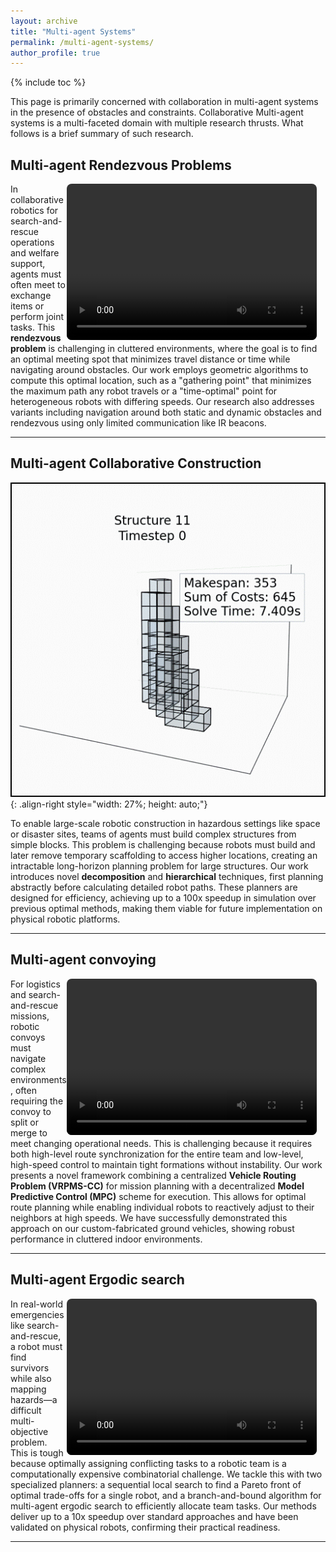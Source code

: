 ```yaml
---
layout: archive
title: "Multi-agent Systems"
permalink: /multi-agent-systems/
author_profile: true
---
```

{% include toc %}

This page is primarily concerned with collaboration in multi-agent systems in the presence of obstacles and constraints. Collaborative Multi-agent systems is a multi-faceted domain with multiple research thrusts. What follows is a brief summary of such research. 

## Multi-agent Rendezvous Problems

<!-- ![A descriptive alt text for your research image](/media/1_Rendezvous/rob_3_obst_2_poly_static.mp4){: .align-right} -->

<video width="400" height="250" controls style="float: right; margin-right: 1em; border-radius: 8px;" src="/media/1_Rendezvous/rob_3_obst_2_poly_static.mp4">
  Your browser does not support the video tag.
</video>

In collaborative robotics for search-and-rescue operations and welfare support, agents must often meet to exchange items or perform joint tasks. This **rendezvous problem** is challenging in cluttered environments, where the goal is to find an optimal meeting spot that minimizes travel distance or time while navigating around obstacles. Our work employs geometric algorithms to compute this optimal location, such as a "gathering point" that minimizes the maximum path any robot travels or a "time-optimal" point for heterogeneous robots with differing speeds. Our research also addresses variants including navigation around both static and dynamic obstacles and rendezvous using only limited communication like IR beacons.

<!-- **Relevant Publications**

1. **[Multiagent Gathering With Collision Avoidance and a Minimax Distance Criterion—Efficient Algorithms and Hardware Realization](https://ieeexplore.ieee.org/document/8333810)** (*IEEE Transactions on Industrial Informatics*, 2019)  
**B. Vundurthy** and K. Sridharan  [Preprint](https://bvundurthy.github.io/media/6_papers/2_Minimax_TII_2018.pdf)
1. **[Rendezvous of Heterogeneous Robots in Minimum Time - Theory and Experiments](https://dl.acm.org/doi/abs/10.1145/3352593.3352647)** (*Advances in Robotics (AIR)*, 2019)  
Onkar Kulkarni, **B. Vundurthy**, and K. Sridharan
1. **[Time Optimal Rendezvous for Multi-Agent Systems Amidst Obstacles - Theory and Experiments](https://ieeexplore.ieee.org/document/8591456)** (*IECON*, 2018)  
**B. Vundurthy** and K. Sridharan
1. **[Rendezvous of heterogeneous robots amidst obstacles with limited communication](https://ieeexplore.ieee.org/document/7441158)** (*Indian Control Conference (ICC)*, 2016)  
**B. Vundurthy**, A. More, S. V. V. Raju and K. Sridharan -->


<!-- Key publications in this area include work on [robotic convoying](/publication/2025-robotic-convoying) and multi-target defense games. -->

---

## Multi-agent Collaborative Construction 

<!-- ![A descriptive alt text for your research image](https://placehold.co/400x250/EEE/31343C?text=Your+Image+Here){: .align-right} -->
![A descriptive alt text for your GIF](/media/1_Rendezvous/MACC.gif){: .align-right style="width: 27%; height: auto;"}

To enable large-scale robotic construction in hazardous settings like space or disaster sites, teams of agents must build complex structures from simple blocks. This problem is challenging because robots must build and later remove temporary scaffolding to access higher locations, creating an intractable long-horizon planning problem for large structures. Our work introduces novel **decomposition** and **hierarchical** techniques, first planning abstractly before calculating detailed robot paths. These planners are designed for efficiency, achieving up to a 100x speedup in simulation over previous optimal methods, making them viable for future implementation on physical robotic platforms.

<!-- Key publications in this area include work on [robotic convoying](/publication/2025-robotic-convoying) and multi-target defense games. -->

---

## Multi-agent convoying 

<video width="400" height="250" controls style="float: right; margin-right: 1em; border-radius: 8px;" src="/media/4_ConvoyMMPUG/ConvoyDecentralized.mp4">
  Your browser does not support the video tag.
</video>

For logistics and search-and-rescue missions, robotic convoys must navigate complex environments, often requiring the convoy to split or merge to meet changing operational needs. This is challenging because it requires both high-level route synchronization for the entire team and low-level, high-speed control to maintain tight formations without instability. Our work presents a novel framework combining a centralized **Vehicle Routing Problem (VRPMS-CC)** for mission planning with a decentralized **Model Predictive Control (MPC)** scheme for execution. This allows for optimal route planning while enabling individual robots to reactively adjust to their neighbors at high speeds. We have successfully demonstrated this approach on our custom-fabricated ground vehicles, showing robust performance in cluttered indoor environments.

<!-- Key publications in this area include work on [robotic convoying](/publication/2025-robotic-convoying) and multi-target defense games. -->

---

## Multi-agent Ergodic search 

<video width="400" height="250" controls style="float: right; margin-right: 1em; border-radius: 8px;" src="/media/1_Rendezvous/ergodic.mp4">
  Your browser does not support the video tag.
</video>

In real-world emergencies like search-and-rescue, a robot must find survivors while also mapping hazards—a difficult multi-objective problem. This is tough because optimally assigning conflicting tasks to a robotic team is a computationally expensive combinatorial challenge. We tackle this with two specialized planners: a sequential local search to find a Pareto front of optimal trade-offs for a single robot, and a branch-and-bound algorithm for multi-agent ergodic search to efficiently allocate team tasks.  Our methods deliver up to a 10x speedup over standard approaches and have been validated on physical robots, confirming their practical readiness.


<!-- Key publications in this area include work on [robotic convoying](/publication/2025-robotic-convoying) and multi-target defense games. -->

---
